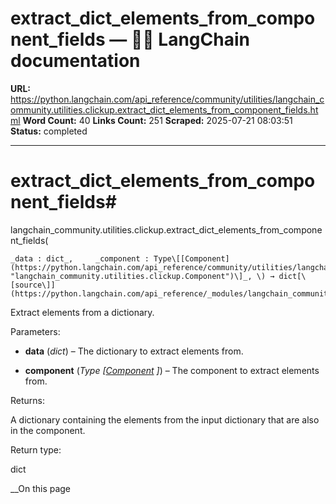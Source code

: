 # extract_dict_elements_from_component_fields — 🦜🔗 LangChain  documentation

**URL:** https://python.langchain.com/api_reference/community/utilities/langchain_community.utilities.clickup.extract_dict_elements_from_component_fields.html
**Word Count:** 40
**Links Count:** 251
**Scraped:** 2025-07-21 08:03:51
**Status:** completed

---

# extract\_dict\_elements\_from\_component\_fields\#

langchain\_community.utilities.clickup.extract\_dict\_elements\_from\_component\_fields\(

    _data : dict_,     _component : Type\[[Component](https://python.langchain.com/api_reference/community/utilities/langchain_community.utilities.clickup.Component.html#langchain_community.utilities.clickup.Component "langchain_community.utilities.clickup.Component")\]_, \) → dict[\[source\]](https://python.langchain.com/api_reference/_modules/langchain_community/utilities/clickup.html#extract_dict_elements_from_component_fields)\#     

Extract elements from a dictionary.

Parameters:     

  * **data** \(_dict_\) – The dictionary to extract elements from.

  * **component** \(_Type_ _\[_[_Component_](https://python.langchain.com/api_reference/community/utilities/langchain_community.utilities.clickup.Component.html#langchain_community.utilities.clickup.Component "langchain_community.utilities.clickup.Component") _\]_\) – The component to extract elements from.

Returns:     

A dictionary containing the elements from the input dictionary that are also in the component.

Return type:     

dict

__On this page